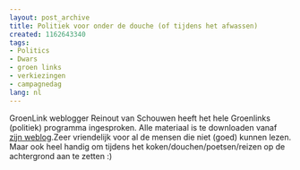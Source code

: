 ```yaml
---
layout: post_archive
title: Politiek voor onder de douche (of tijdens het afwassen)
created: 1162643340
tags:
- Politics
- Dwars
- groen links
- verkiezingen
- campagnedag
lang: nl
---
```

GroenLink weblogger Reinout van Schouwen heeft het hele Groenlinks (politiek) programma ingesproken. Alle materiaal is te downloaden vanaf [zijn weblog](http://vanschouwen.system-x.org/?p=88).Zeer vriendelijk voor al de mensen die niet (goed) kunnen lezen. Maar ook heel handig om tijdens het koken/douchen/poetsen/reizen op de achtergrond aan te zetten :)
